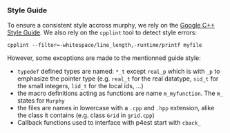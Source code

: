 
### Style Guide
To ensure a consistent style accross murphy, we rely on the [Google C++ Style Guide](https://google.github.io/styleguide/cppguide.html#C++_Version).
We also rely on the `cpplint` tool to detect style errors:
```
cpplint --filter=-whitespace/line_length,-runtime/printf myfile
```

However, some exceptions are made to the mentionned guide style:
- `typedef` defined types are named: `*_t` except `real_p` which is with `_p` to emphasize the pointer type (e.g. `real_t` for the real datatype, `sid_t` for the small integers, `lid_t` for the local ids, ...)
- the macro definitions acting as functions are name `m_myfunction`. The `m_` states for `Murphy`
- the files are names in lowercase with a `.cpp` and `.hpp` extension, alike the class it contains (e.g. class `Grid` in `grid.cpp`)
- Callback functions used to interface with p4est start with `cback_`

